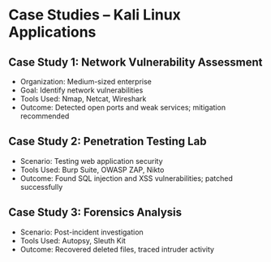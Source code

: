 # Case Studies – Kali Linux Applications

## Case Study 1: Network Vulnerability Assessment
- Organization: Medium-sized enterprise
- Goal: Identify network vulnerabilities
- Tools Used: Nmap, Netcat, Wireshark
- Outcome: Detected open ports and weak services; mitigation recommended

## Case Study 2: Penetration Testing Lab
- Scenario: Testing web application security
- Tools Used: Burp Suite, OWASP ZAP, Nikto
- Outcome: Found SQL injection and XSS vulnerabilities; patched successfully

## Case Study 3: Forensics Analysis
- Scenario: Post-incident investigation
- Tools Used: Autopsy, Sleuth Kit
- Outcome: Recovered deleted files, traced intruder activity
